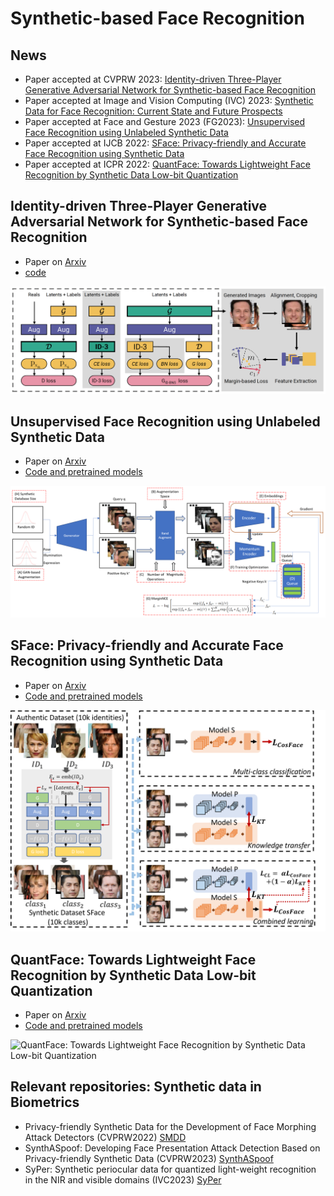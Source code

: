 # Synthetic-based Face Recognition

## News
- Paper accepted at CVPRW 2023: [Identity-driven Three-Player Generative Adversarial Network for Synthetic-based Face Recognition](#Identity-driven-three-player-generative-adversarial-network-for-synthetic-based-face-recognition)
- Paper accepted at Image and Vision Computing (IVC) 2023: [Synthetic Data for Face Recognition: Current State and Future Prospects
](https://arxiv.org/abs/2305.01021)
- Paper accepted at Face and Gesture 2023 (FG2023): [Unsupervised Face Recognition using Unlabeled Synthetic Data](#Unsupervised-Face-Recognition-using-Unlabeled-Synthetic-Data)
- Paper accepted at IJCB 2022: [SFace: Privacy-friendly and Accurate Face Recognition using Synthetic Data](#SFace-Privacy-friendly-and-Accurate-Face-Recognition-using-Synthetic-Data)
- Paper accepted at ICPR 2022: [QuantFace: Towards Lightweight Face Recognition by Synthetic Data Low-bit Quantization](#quantface-towards-lightweight-face-recognition-by-synthetic-data-low-bit-quantization)


## Identity-driven Three-Player Generative Adversarial Network for Synthetic-based Face Recognition 

- Paper on [Arxiv](https://arxiv.org/abs/2305.00358)
- [code](https://github.com/fdbtrs/Three-Player-GAN-IDnet)

![Identity-driven Three-Player Generative Adversarial Network for Synthetic-based Face Recognition](images/overview_IDnet.png)



## Unsupervised Face Recognition using Unlabeled Synthetic Data

- Paper on [Arxiv](https://arxiv.org/abs/2211.07371)
- [Code and pretrained models](https://github.com/fdbtrs/Unsupervised-Face-Recognition-using-Unlabeled-Synthetic-Data)

![Unsupervised Face Recognition using Unlabeled Synthetic Data](https://github.com/fdbtrs/Unsupervised-Face-Recognition-using-Unlabeled-Synthetic-Data/blob/main/images/USynthFace_framework.png)


## SFace: Privacy-friendly and Accurate Face Recognition using Synthetic Data
- Paper on [Arxiv](https://arxiv.org/abs/2206.10520)
- [Code and pretrained models](https://github.com/fdbtrs/SFace-Privacy-friendly-and-Accurate-Face-Recognition-using-Synthetic-Data)

![SFace: Privacy-friendly and Accurate Face Recognition using Synthetic Data](https://github.com/fdbtrs/SFace-Privacy-friendly-and-Accurate-Face-Recognition-using-Synthetic-Data/blob/master/images/overview_v6.png)


## QuantFace: Towards Lightweight Face Recognition by Synthetic Data Low-bit Quantization
- Paper on [Arxiv](https://arxiv.org/abs/2206.10526)
- [Code and pretrained models](https://github.com/fdbtrs/QuantFace)

![QuantFace: Towards Lightweight Face Recognition by Synthetic Data Low-bit Quantization](https://github.com/fdbtrs/QuantFace/blob/master/plots/framework.png)

## Relevant repositories: Synthetic data in Biometrics
- Privacy-friendly Synthetic Data for the Development of Face Morphing Attack Detectors (CVPRW2022) [SMDD](https://github.com/naserdamer/SMDD-Synthetic-Face-Morphing-Attack-Detection-Development-dataset)
- SynthASpoof: Developing Face Presentation Attack Detection Based on Privacy-friendly Synthetic Data (CVPRW2023) [SynthASpoof](https://github.com/meilfang/SynthASpoof)
- SyPer: Synthetic periocular data for quantized light-weight recognition in the NIR and visible domains (IVC2023) [SyPer](https://www.sciencedirect.com/science/article/pii/S0262885623000665?dgcid=coauthor)

